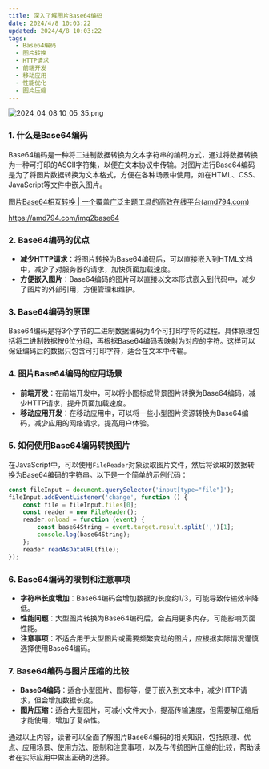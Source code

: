 ```yaml
---
title: 深入了解图片Base64编码
date: 2024/4/8 10:03:22
updated: 2024/4/8 10:03:22
tags:
  - Base64编码
  - 图片转换
  - HTTP请求
  - 前端开发
  - 移动应用
  - 性能优化
  - 图片压缩
---
```



<img src="https://static.cmdragon.cn/blog/images/2024_04_08 10_05_35.png@blog" title="2024_04_08 10_05_35.png" alt="2024_04_08 10_05_35.png"/>

### 1. 什么是Base64编码

Base64编码是一种将二进制数据转换为文本字符串的编码方式，通过将数据转换为一种可打印的ASCII字符集，以便在文本协议中传输。对图片进行Base64编码是为了将图片数据转换为文本格式，方便在各种场景中使用，如在HTML、CSS、JavaScript等文件中嵌入图片。

[图片Base64相互转换 | 一个覆盖广泛主题工具的高效在线平台(amd794.com)](https://amd794.com/img2base64)

https://amd794.com/img2base64

### 2. Base64编码的优点

- **减少HTTP请求**：将图片转换为Base64编码后，可以直接嵌入到HTML文档中，减少了对服务器的请求，加快页面加载速度。
- **方便嵌入图片**：Base64编码的图片可以直接以文本形式嵌入到代码中，减少了图片的外部引用，方便管理和维护。

### 3. Base64编码的原理

Base64编码是将3个字节的二进制数据编码为4个可打印字符的过程。具体原理包括将二进制数据按6位分组，再根据Base64编码表映射为对应的字符。这样可以保证编码后的数据只包含可打印字符，适合在文本中传输。

### 4. 图片Base64编码的应用场景

- **前端开发**：在前端开发中，可以将小图标或背景图片转换为Base64编码，减少HTTP请求，提升页面加载速度。
- **移动应用开发**：在移动应用中，可以将一些小型图片资源转换为Base64编码，减少应用的网络请求，提高用户体验。

### 5. 如何使用Base64编码转换图片

在JavaScript中，可以使用`FileReader`对象读取图片文件，然后将读取的数据转换为Base64编码的字符串。以下是一个简单的示例代码：

```javascript
const fileInput = document.querySelector('input[type="file"]');
fileInput.addEventListener('change', function () {
    const file = fileInput.files[0];
    const reader = new FileReader();
    reader.onload = function (event) {
        const base64String = event.target.result.split(',')[1];
        console.log(base64String);
    };
    reader.readAsDataURL(file);
});
```

### 6. Base64编码的限制和注意事项

- **字符串长度增加**：Base64编码会增加数据的长度约1/3，可能导致传输效率降低。
- **性能问题**：大型图片转换为Base64编码后，会占用更多内存，可能影响页面性能。
- **注意事项**：不适合用于大型图片或需要频繁变动的图片，应根据实际情况谨慎选择使用Base64编码。

### 7. Base64编码与图片压缩的比较

- **Base64编码**：适合小型图片、图标等，便于嵌入到文本中，减少HTTP请求，但会增加数据长度。
- **图片压缩**：适合大型图片，可减小文件大小，提高传输速度，但需要解压缩后才能使用，增加了复杂性。

通过以上内容，读者可以全面了解图片Base64编码的相关知识，包括原理、优点、应用场景、使用方法、限制和注意事项，以及与传统图片压缩的比较，帮助读者在实际应用中做出正确的选择。